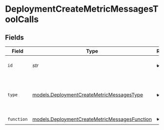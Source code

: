 # DeploymentCreateMetricMessagesToolCalls


## Fields

| Field                                                                                                | Type                                                                                                 | Required                                                                                             | Description                                                                                          |
| ---------------------------------------------------------------------------------------------------- | ---------------------------------------------------------------------------------------------------- | ---------------------------------------------------------------------------------------------------- | ---------------------------------------------------------------------------------------------------- |
| `id`                                                                                                 | *str*                                                                                                | :heavy_check_mark:                                                                                   | The ID of the tool call.                                                                             |
| `type`                                                                                               | [models.DeploymentCreateMetricMessagesType](../models/deploymentcreatemetricmessagestype.md)         | :heavy_check_mark:                                                                                   | The type of the tool. Currently, only `function` is supported.                                       |
| `function`                                                                                           | [models.DeploymentCreateMetricMessagesFunction](../models/deploymentcreatemetricmessagesfunction.md) | :heavy_check_mark:                                                                                   | N/A                                                                                                  |